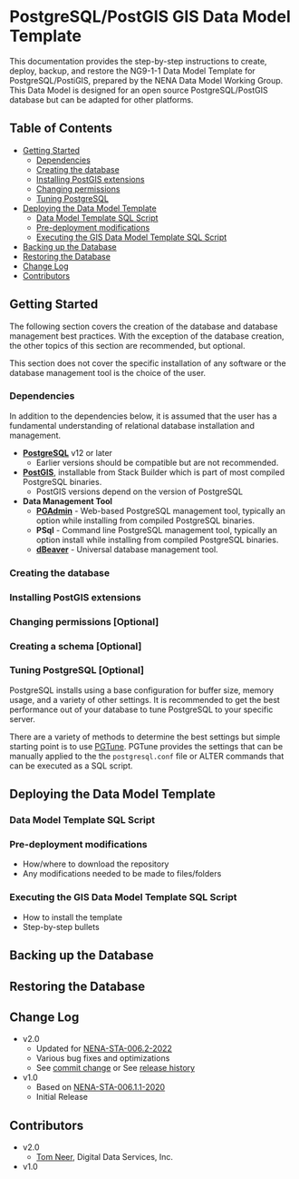 # PostgreSQL/PostGIS GIS Data Model Template

This documentation provides the step-by-step instructions to create, deploy, 
backup, and restore the NG9-1-1 Data Model Template for PostgreSQL/PostiGIS, 
prepared by the NENA Data Model Working Group. This Data Model is designed for 
an open source PostgreSQL/PostGIS database but can be adapted for other platforms.


## Table of Contents

* [Getting Started](#getting-started)
  * [Dependencies](#dependencies)
  * [Creating the database](#creating-the-database)
  * [Installing PostGIS extensions](#creating-a-schema-optional)
  * [Changing permissions](#changing-permissions-optional)
  * [Tuning PostgreSQL](#tuning-postgresql-optional)
* [Deploying the Data Model Template](#deploying-the-data-model-template)
  * [Data Model Template SQL Script](#data-model-template-sql-script)
  * [Pre-deployment modifications](#pre-deployment-modifications)
  * [Executing the GIS Data Model Template SQL Script](#executing-the-gis-data-model-template-sql-script)
* [Backing up the Database](#backing-up-the-database)
* [Restoring the Database](#restoring-the-database)
* [Change Log](#change-log)
* [Contributors](#contributors)


## Getting Started

The following section covers the creation of the database and database 
management best practices. With the exception of the database creation, the 
other topics of this section are recommended, but optional.

This section does not cover the specific installation of any software or 
the database management tool is the choice of the user. 

### Dependencies

In addition to the dependencies below, it is assumed that the user has a 
fundamental understanding of relational database installation and management.

* **[PostgreSQL](https://www.postgresql.org/download/)** v12 or later
  * Earlier versions should be compatible but are not recommended.
* **[PostGIS](https://postgis.net/install/)**, installable from Stack Builder 
  which is part of most compiled PostgreSQL binaries.
  * PostGIS versions depend on the version of PostgreSQL
* **Data Management Tool**
  * **[PGAdmin](https://www.pgadmin.org/)** - Web-based PostgreSQL management tool, 
    typically an option while installing from compiled PostgreSQL binaries.
  * **PSql** - Command line PostgreSQL management tool, typically an option 
    install while installing from compiled PostgreSQL binaries.
  * **[dBeaver](https://dbeaver.io/)** - Universal database management tool.

### Creating the database

### Installing PostGIS extensions

### Changing permissions [Optional]

### Creating a schema [Optional]

### Tuning PostgreSQL [Optional]

PostgreSQL installs using a base configuration for buffer size, memory usage, 
and a variety of other settings. It is recommended to get the best performance 
out of your database to tune PostgreSQL to your specific server.

There are a variety of methods to determine the best settings but simple 
starting point is to use [PGTune](https://pgtune.leopard.in.ua/). PGTune 
provides the settings that can be manually applied to the the `postgresql.conf` 
file or ALTER commands that can be executed as a SQL script.


## Deploying the Data Model Template

### Data Model Template SQL Script

### Pre-deployment modifications

* How/where to download the repository
* Any modifications needed to be made to files/folders

### Executing the GIS Data Model Template SQL Script

* How to install the template
* Step-by-step bullets


## Backing up the Database


## Restoring the Database


## Change Log

* v2.0
    * Updated for [NENA-STA-006.2-2022](https://www.nena.org/page/NG911GISDataModel)
    * Various bug fixes and optimizations
    * See [commit change]() or See [release history]()
* v1.0
    * Based on [NENA-STA-006.1.1-2020]()
    * Initial Release


## Contributors

* v2.0
  * [Tom Neer](https://github.com/tomneer), Digital Data Services, Inc.
* v1.0